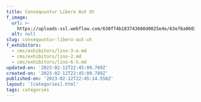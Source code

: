 ```yaml
---
title: Consequuntur Libero Aut Ut
f_image:
  url: >-
    https://uploads-ssl.webflow.com/630f74b183743660d0025e4e/63e76a06037f3b43a8b7737b_image20.jpeg
  alt: null
slug: consequuntur-libero-aut-ut
f_exhibitors:
  - cms/exhibitors/lino-3-e.md
  - cms/exhibitors/lino-2.md
  - cms/exhibitors/lino-6-5.md
updated-on: '2023-02-12T22:45:09.789Z'
created-on: '2023-02-12T22:45:09.789Z'
published-on: '2023-02-12T22:45:14.556Z'
layout: '[categories].html'
tags: categories
---
```



